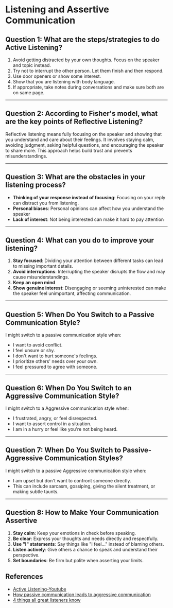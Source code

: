 # Listening and Assertive Communication

## Question 1: What are the steps/strategies to do Active Listening? 
1. Avoid getting distracted by your own thoughts. Focus on the speaker and topic instead.
2. Try not to interrupt the other person. Let them finish and then respond.
3. Use door openers or show some interest.  
4. Show that you are listening with body language.
5. If appropriate, take notes during conversations and make sure both are on same page.    

---

## Question 2: According to Fisher's model, what are the key points of Reflective Listening? 
Reflective listening means fully focusing on the speaker and showing that you understand and care about their feelings. It involves staying calm, avoiding judgment, asking helpful questions, and encouraging the speaker to share more. This approach helps build trust and prevents misunderstandings.

---

## Question 3: What are the obstacles in your listening process?
- **Thinking of your response instead of focusing**: Focusing on your reply can distract you from listening.  
- **Personal biases**: Personal opinions can affect how you understand the speaker 
- **Lack of interest**: Not being interested can make it hard to pay attention    

---

## Question 4: What can you do to improve your listening?
1. **Stay focused**: Dividing your attention between different tasks can lead to missing important details. 
2. **Avoid interruptions**: Interrupting the speaker disrupts the flow and may cause misunderstandings.   
3. **Keep an open mind**  
4. **Show genuine interest**: Disengaging or seeming uninterested can make the speaker feel unimportant, affecting communication.  

---

## Question 5: When Do You Switch to a Passive Communication Style?
I might switch to a passive communication style when:
- I want to avoid conflict.  
- I feel unsure or shy.  
- I don't want to hurt someone's feelings.  
- I prioritize others' needs over your own.  
- I feel pressured to agree with someone.  

---

## Question 6: When Do You Switch to an Aggressive Communication Style?
I might switch to a Aggressive communication style when:
- I frustrated, angry, or feel disrespected.  
- I want to assert control in a situation.  
- I am in a hurry or feel like you're not being heard.  

---

## Question 7: When Do You Switch to Passive-Aggressive Communication Styles?  
I might switch to a passive Aggressive communication style when:
- I am upset but don't want to confront someone directly.  
- This can include sarcasm, gossiping, giving the silent treatment, or making subtle taunts.  

---

## Question 8: How to Make Your Communication Assertive
1. **Stay calm**: Keep your emotions in check before speaking.  
2. **Be clear**: Express your thoughts and needs directly and respectfully.  
3. **Use "I" statements**: Say things like "I feel..." instead of blaming others.  
4. **Listen actively**: Give others a chance to speak and understand their perspective.  
5. **Set boundaries**: Be firm but polite when asserting your limits.  


## References

* [Active Listening-Youtube](https://youtu.be/rzsVh8YwZEQ?si=VfSk81X3ksWRB_85)
* [How passive communication leads to aggressive communication ](https://www.youtube.com/watch?v=BanqlGZSWiI)
* [4 things all great listeners know](https://youtube.com/watch?v=i3ku5nx4tMU)